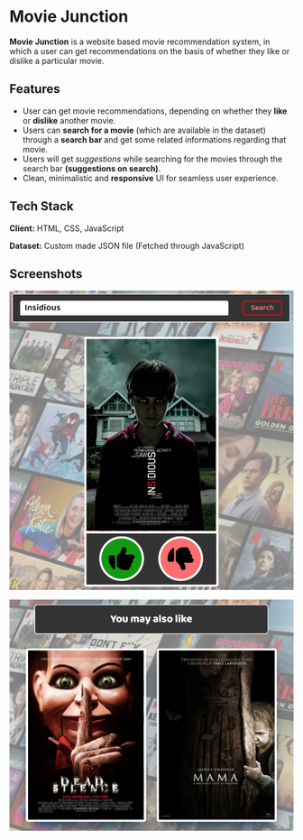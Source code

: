 
# Movie Junction

**Movie Junction** is a website based movie recommendation system, in which a user can get recommendations on the basis of whether they like or dislike a particular movie.


## Features

- User can get movie recommendations, depending on whether they **like** or **dislike** another movie. 
- Users can **search for a movie** (which are available in the dataset) through a **search bar** and get some related informations regarding that movie.
- Users will get *suggestions* while searching for the movies through the search bar **(suggestions on search)**.  
- Clean, minimalistic and **responsive** UI for seamless user experience. 


## Tech Stack

**Client:** HTML, CSS, JavaScript

**Dataset:** Custom made JSON file (Fetched through JavaScript)


## Screenshots

![App Screenshot](https://raw.githubusercontent.com/debanjan-2002/Movie-Recommender-System/main/Images/Screenshots/Image_1.PNG?token=GHSAT0AAAAAABUJ72CVFIRWYJKRSYBUJRGWYULG6AA)

![App Screenshot](https://raw.githubusercontent.com/debanjan-2002/Movie-Recommender-System/main/Images/Screenshots/Image_2.PNG?token=GHSAT0AAAAAABUJ72CUUPGUA4GG54XJ4VYGYULHB6A)

